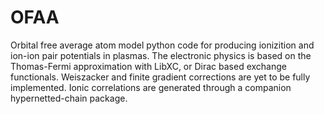 # OFAA
Orbital free average atom model python code for producing ionizition and ion-ion pair potentials in plasmas. The electronic physics is based on the Thomas-Fermi approximation with LibXC, or Dirac based exchange functionals. Weiszacker and finite gradient corrections are yet to be fully implemented. Ionic correlations are generated through a companion hypernetted-chain package.  


